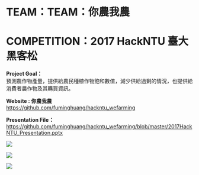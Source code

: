 # TEAM：TEAM：你農我農
# COMPETITION：2017 HackNTU 臺大黑客松


<b> Project Goal： </b> <br>
預測農作物產量，提供給農民種植作物飽和數值，減少供給過剩的情況，也提供給消費者農作物及其購買資訊。<br>

<b> Website : 你農我農 </b><br>
https://github.com/fuminghuang/hackntu_wefarming <br>

<b> Presentation File：</b><br>
https://github.com/fuminghuang/hackntu_wefarming/blob/master/2017HackNTU_Presentation.pptx  <br>


<img src="https://fuminghuang.github.io/hackntu_wefarming/images/2017HackNTU-1.png"> <br>

<img src="https://fuminghuang.github.io/hackntu_wefarming/images/2017HackNTU-2.png"> <br>

<img src="https://fuminghuang.github.io/hackntu_wefarming/images/2017HackNTU-3.png"> <br>
